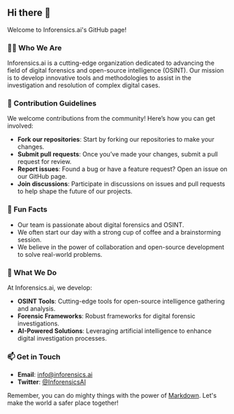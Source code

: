 ## Hi there 👋

Welcome to Inforensics.ai's GitHub page!

### 🙋‍♀️ Who We Are
Inforensics.ai is a cutting-edge organization dedicated to advancing the field of digital forensics and open-source intelligence (OSINT). Our mission is to develop innovative tools and methodologies to assist in the investigation and resolution of complex digital cases.

### 🌈 Contribution Guidelines
We welcome contributions from the community! Here’s how you can get involved:
- **Fork our repositories**: Start by forking our repositories to make your changes.
- **Submit pull requests**: Once you’ve made your changes, submit a pull request for review.
- **Report issues**: Found a bug or have a feature request? Open an issue on our GitHub page.
- **Join discussions**: Participate in discussions on issues and pull requests to help shape the future of our projects.
<!--- ### 👩‍💻 Useful Resources
- **Documentation**: Check out our comprehensive [documentation](https://github.com/Inforensics-ai/docs) to get started with our tools and frameworks.
- **API Reference**: Our API reference guides can be found [here](https://github.com/Inforensics-ai/api).
- **Community Forum**: Join our community forum to ask questions, share ideas, and collaborate with other users and developers.
--->

### 🍿 Fun Facts
- Our team is passionate about digital forensics and OSINT.
- We often start our day with a strong cup of coffee and a brainstorming session.
- We believe in the power of collaboration and open-source development to solve real-world problems.

### 🧙 What We Do
At Inforensics.ai, we develop:
- **OSINT Tools**: Cutting-edge tools for open-source intelligence gathering and analysis.
- **Forensic Frameworks**: Robust frameworks for digital forensic investigations.
- **AI-Powered Solutions**: Leveraging artificial intelligence to enhance digital investigation processes.

### 📫 Get in Touch
- **Email**: [info@inforensics.ai](mailto:info@inforensics.ai)
- **Twitter**: [@InforensicsAI](https://twitter.com/Inforensic)
<!--- - **LinkedIn**: [Inforensics.ai](https://www.linkedin.com/company/inforensics-ai) --->

Remember, you can do mighty things with the power of [Markdown](https://docs.github.com/github/writing-on-github/getting-started-with-writing-and-formatting-on-github/basic-writing-and-formatting-syntax). Let's make the world a safer place together!

